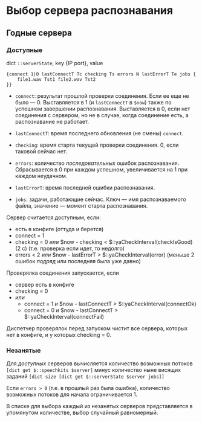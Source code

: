 # Выбор сервера распознавания

## Годные сервера

### Доступные

dict `::serverState`, key {IP port}, value

    {connect 1|0 lastConnectT Tc checking Ts errors N lastErrorT Te jobs {
        file1.wav Tst1 file2.wav Tst2
    }}

- `connect`: результат прошлой проверки соединения. Если ее еще не было
  — 0. Выставляется в 1 (и `lastConnectT` в `$now`) также по успешном
  завершении распознавания. Выставляется в 0, если нет соединения с сервером,
  но не в случае, когда соединение есть, а распознавание не работает.

- `lastConnectT`: время последнего обновления (не смены) `connect`.

- `checking`: время старта текущей проверки соединения. 0, если таковой сейчас
  нет.

- `errors`: количество _последовательных_ ошибок распознавания. Сбрасывается в
  0 при каждом успешном, увеличивается на 1 при каждом неудачном.

- `lastErrorT`: время последней ошибки распознавания.

- `jobs`: задачи, работающие сейчас. Ключ — имя распознаваемого файла,
  значение — момент старта распознавания.

Сервер считается доступным, если:

- есть в конфиге (оттуда и берется)
- connect = 1
- checking = 0 *или* $now - checking < $::yaCheckInterval(checkIsGood) (2 с)
  (т.е. проверка если идет, то недолго)
- errors < 2 *или* $now - lastErrorT > $::yaCheckInterval(error) (меньше 2
  ошибок _подряд_ или последняя была уже давно)

Проверялка соединения запускается, если

- сервер есть в конфиге
- checking = 0
- *или*
  - connect = 1 *и* $now - lastConnectT > $::yaCheckInterval(connectOk)
  - connect = 0 *и* $now - lastConnectT > $::yaCheckInterval(connectFail)

Диспетчер проверялок перед запуском чистит все сервера, которых нет в конфиге,
и у которых checking = 0.

### Незанятые

Для _доступных_ серверов вычисляется количество возможных потоков
`[dict get $::speechkits $server]` минус количество ныне висящих заданий
`[dict size [dict get $::serverState $server jobs]]`

Если `errors > 0` (т.е. в прошлый раз была ошибка), количество возможных
потоков для начала ограничивается 1.

В списке для выбора каждый из незанятых серверов представляется в упомянутом
количестве, выбор случайный равномерный.

